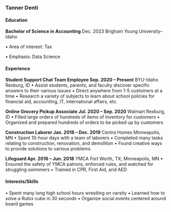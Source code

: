
### Tanner Denti
#### Education

__Bachelor of Science in Accounting__ Dec. 2023
Brigham Young University–Idaho

•	Area of interest: Tax

•	Emphasis: Data Science

#### Experience

__Student Support Chat Team Employee	Sep. 2020 – Present__
BYU-Idaho	Rexburg, ID
•	Assist students, parents, and faculty discover specific answers to their various issues
•	Direct anywhere from 1-5 customers at a time
•	Research a variety of subjects to learn about school policies for financial aid, accounting, IT, international affairs, etc.

__Online Grocery Pickup Associate	Jul. 2020 – Sep. 2020__
Walmart	Rexburg, ID
•	Filled large orders of hundreds of items of inventory for customers
•	Organized and prepared hundreds of orders to be picked up by customers

__Construction Laborer	Jan. 2018 – Dec. 2019__
Centra Homes	Minneapolis, MN
•	Spent 10-hour days with a team of laborers
•	Completed many tasks relating to construction, renovation, and demolition
•	Found creative ways to provide solutions to various problems

__Lifeguard	Apr. 2016 – Jun. 2018__
YMCA	Fort Worth, TX; Minneapolis, MN
•	Ensured the safety of YMCA patrons, enforced rules, and watched for struggling swimmers
•	Trained in CPR, First Aid, and AED

#### Interests/Skills
•	Spent many long high school hours wrestling on varsity
•	Learned how to solve a Rubix cube in 30 seconds
•	Organize social events centered around board games

<!-- ### Footer

Last updated: May 2013 -->


